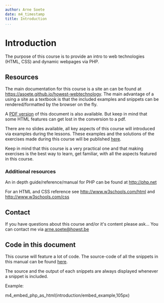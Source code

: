 ```yaml
---
author: Arne Soete
date: m4_timestamp
title: Introduction
...
```


# Introduction


The purpose of this course is to provide an intro to web technologies (HTML,
CSS) and dynamic webpages via PHP.

## Resources

The main documentation for this course is a site an can be found at
<https://asoete.github.io/howest-webtechnology>.  The main advantage of a using
a site as a textbook is that the included examples and snippets can be
rendered/formatted by the browser on the fly.

A [PDF version](pdfs/cursus.pdf) of this document is also available. But keep
in mind that some HTML features can get lost in the conversion to a pdf.

There are no slides available, all key aspects of this course will introduced
via examples during the lessons. These examples and the solutions of the
exercises made during this course will be published
[here](fo://github.com/asoete/howest-webtechnology-code).

Keep in mind that this course is a very practical one and that making exercises
is the best way to learn, get familiar, with all the aspects featured in this
course.

### Additional resources

An in depth guide/reference/manual for PHP can be found at <http://php.net>

For an HTML and CSS reference see <http://www.w3schools.com/html> and <http://www.w3schools.com/css>

## Contact

If you have questions about this course and/or it's content please ask...
You can contact me via [arne.soete@howst.be](mailto:arne.soete@howst.be)

## Code in this document

This course will feature a lot of code. The source-code of all the snippets in
this manual can be found
[here](https://github.com/asoete/howest-webtechnology/tree/master/embeds).

The source and the output of each snippets are always displayed whenever a
snippet is included.

Example:

m4_embed_php_as_html(introduction/embed_example,105px)
